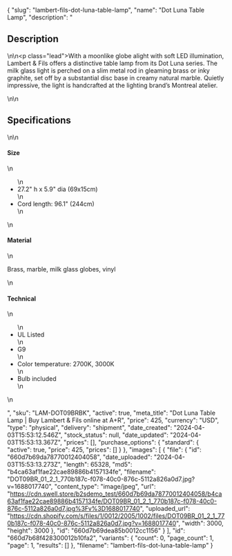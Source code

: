 {
  "slug": "lambert-fils-dot-luna-table-lamp",
  "name": "Dot Luna Table Lamp",
  "description": "<h2>Description</h2>\n<!-- split -->\n<p class=\"lead\">With a moonlike globe alight with soft LED illumination, Lambert &amp; Fils offers a distinctive table lamp from its Dot Luna series. The milk glass light is perched on a slim metal rod in gleaming brass or inky graphite, set off by a substantial disc base in creamy natural marble. Quietly impressive, the light is handcrafted at the lighting brand’s Montreal atelier. </p>\n<!-- split -->\n<h2>Specifications</h2>\n<!-- split -->\n<h4>Size</h4>\n<ul>\n<li>27.2\" h x 5.9\" dia (69x15cm)</li>\n<li>Cord length: 96.1\" (244cm)</li>\n</ul>\n<h4>Material</h4>\n<p>Brass, marble, milk glass globes, vinyl</p>\n<h4>Technical</h4>\n<ul>\n<li>UL Listed</li>\n<li>G9</li>\n<li>Color temperature: 2700K, 3000K</li>\n<li>Bulb included</li>\n</ul>\n<ul></ul>",
  "sku": "LAM-DOT09BRBK",
  "active": true,
  "meta_title": "Dot Luna Table Lamp | Buy Lambert & Fils online at A+R",
  "price": 425,
  "currency": "USD",
  "type": "physical",
  "delivery": "shipment",
  "date_created": "2024-04-03T15:53:12.546Z",
  "stock_status": null,
  "date_updated": "2024-04-03T15:53:13.367Z",
  "prices": [],
  "purchase_options": {
    "standard": {
      "active": true,
      "price": 425,
      "prices": []
    }
  },
  "images": [
    {
      "file": {
        "id": "660d7b69da78770012404058",
        "date_uploaded": "2024-04-03T15:53:13.273Z",
        "length": 65328,
        "md5": "b4ca63af1fae22cae89886b4157134fe",
        "filename": "DOT09BR_01_2_1_770b187c-f078-40c0-876c-5112a826a0d7.jpg?v=1688017740",
        "content_type": "image/jpeg",
        "url": "https://cdn.swell.store/b2sdemo_test/660d7b69da78770012404058/b4ca63af1fae22cae89886b4157134fe/DOT09BR_01_2_1_770b187c-f078-40c0-876c-5112a826a0d7.jpg%3Fv%3D1688017740",
        "uploaded_url": "https://cdn.shopify.com/s/files/1/0012/2005/1002/files/DOT09BR_01_2_1_770b187c-f078-40c0-876c-5112a826a0d7.jpg?v=1688017740",
        "width": 3000,
        "height": 3000
      },
      "id": "660d7b69dea85b0012cc1156"
    }
  ],
  "id": "660d7b68f428300012b10fa2",
  "variants": {
    "count": 0,
    "page_count": 1,
    "page": 1,
    "results": []
  },
  "filename": "lambert-fils-dot-luna-table-lamp"
}